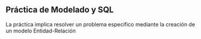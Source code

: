 ## Práctica de Modelado y SQL

La práctica implica resolver un problema específico mediante la creación de un modelo Entidad-Relación
